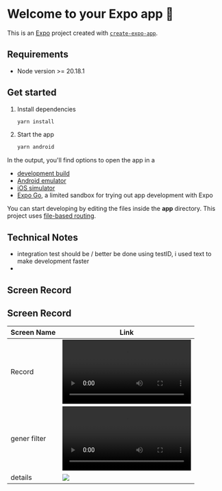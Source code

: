 # Welcome to your Expo app 👋

This is an [Expo](https://expo.dev) project created with [`create-expo-app`](https://www.npmjs.com/package/create-expo-app).

## Requirements

- Node version >= 20.18.1

## Get started

1. Install dependencies

   ```bash
   yarn install
   ```

2. Start the app

   ```bash
   yarn android
   ```

In the output, you'll find options to open the app in a

- [development build](https://docs.expo.dev/develop/development-builds/introduction/)
- [Android emulator](https://docs.expo.dev/workflow/android-studio-emulator/)
- [iOS simulator](https://docs.expo.dev/workflow/ios-simulator/)
- [Expo Go](https://expo.dev/go), a limited sandbox for trying out app development with Expo

You can start developing by editing the files inside the **app** directory. This project uses [file-based routing](https://docs.expo.dev/router/introduction).

## Technical Notes

- integration test should be / better be done using testID, i used text to make development faster
-

## Screen Record

## Screen Record

| Screen Name  | Link                                                           |
| ------------ | -------------------------------------------------------------- |
| Record       | <video src="https://github.com/user-attachments/assets/58cfa52a-d809-457e-9a2f-eeb0b5d82b18" /> |
| gener filter | <video src="https://github.com/user-attachments/assets/543f4cc1-1d3a-4281-a232-fed2e30441e4" /> |
| details      | <img src="https://github.com/user-attachments/assets/7692c514-a8a0-40bd-bac6-471aaab6e94a" />                          |

